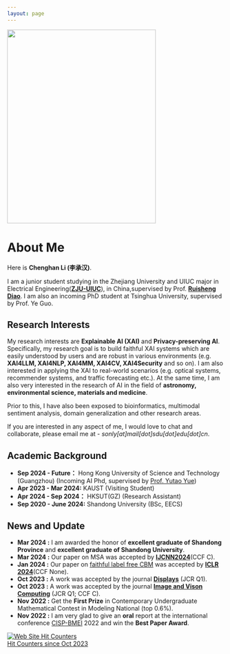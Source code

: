 ```yaml
---
layout: page
---
```

<!-- 
<img src="./1156.jpg" class="floatpic" width="360" height="574"> -->
<!-- 
<img src="./songninglai.png" class="floatpic" width="360" height="574"> -->
<!-- 
<img src="./zzz.jpg" class="floatpic" width="345" height="450">-->

<img src="./image/lch.png" class="floatpic" width="345" height="450">

# About Me

Here is **Chenghan Li (李承汉)**.

I am a junior student studying in the Zhejiang University and UIUC major in Electrical Engineering([**ZJU-UIUC**](https://zjui.intl.zju.edu.cn/)),  in China,supervised by Prof. [**Ruisheng Diao**](https://person.zju.edu.cn/H121050#0). I am also an incoming PhD student at Tsinghua University, supervised by Prof. Ye Guo.

## Research Interests

My research interests are **Explainable AI (XAI)** and **Privacy-preserving AI**. Specifically, my research goal is to build faithful XAI systems which are easily understood by users and are robust in various environments (e.g. **XAI4LLM, XAI4NLP, XAI4MM, XAI4CV, XAI4Security** and so on). I am also interested in applying the XAI to real-world scenarios (e.g. optical systems, recommender systems, and traffic forecasting etc.). At the same time, I am also very interested in the research of AI in the field of **astronomy, environmental science, materials and medicine**.

Prior to this, I have also been exposed to bioinformatics, multimodal sentiment analysis, domain generalization and other research areas.

If you are interested in any aspect of me, I would love to chat and collaborate, please email me at - *sonly[at]mail[dot]sdu[dot]edu[dot]cn*.

## Academic Background

- **Sep 2024 - Future：** Hong Kong University of Science and Technology (Guangzhou) (Incoming AI Phd, supervised by [Prof. Yutao Yue](https://facultyprofiles.hkust-gz.edu.cn/faculty-personal-page/YUE-Yutao/yutaoyue))
- **Apr 2023 - Mar 2024:** KAUST (Visiting Student)
- **Apr 2024 - Sep 2024：** HKSUT(GZ) (Research Assistant)
- **Sep 2020 - June 2024:** Shandong University (BSc, EECS)



## News and Update

- **Mar 2024 :**  I am awarded the honor of **excellent graduate of Shandong Province** and **excellent graduate of Shandong University**.
- **Mar 2024 :** Our paper on MSA was accepted by [**IJCNN2024**](https://www.google.com/search?q=ijcnn2024&oq=IJCNN&gs_lcrp=EgZjaHJvbWUqBggCECMYJzIGCAAQRRg9MgYIARBFGDsyBggCECMYJzIGCAMQABgeMgYIBBBFGDsyBggFEAAYHjIGCAYQRRg9MgYIBxBFGDzSAQg0MzIyajBqN6gCALACAA&sourceid=chrome&ie=UTF-8)(CCF C).
- **Jan 2024 :** Our paper on [faithful label free CBM](https://openreview.net/forum?id=rp0EdI8X4e) was accepted by [**ICLR 2024**](https://openreview.net/group?id=ICLR.cc/2024/Conference)(CCF None).
- **Oct 2023 :** A work was accepted by the journal [**Displays**](https://www.sciencedirect.com/journal/displays) (JCR Q1).
- **Oct 2023 :** A work was accepted by the journal [**Image and Vison Computing**](https://www.sciencedirect.com/journal/image-and-vision-computing) (JCR Q1; CCF C).
- **Nov 2022 :** Get the **First Prize** in Contemporary Undergraduate Mathematical Contest in Modeling National (top 0.6%).
- **Nov 2022 :** I am very glad to give an **oral** report at the international conference [CISP-BMEI](http://www.cisp-bmei.cn/) 2022 and win the **Best Paper Award**.

<a href="https://www.easycounter.com/">
<img src="https://www.easycounter.com/counter.php?sony0328"
border="0" alt="Web Site Hit Counters"></a>
<br><a href="https://www.easycounter.com/">Hit Counters  since Oct 2023</a>



